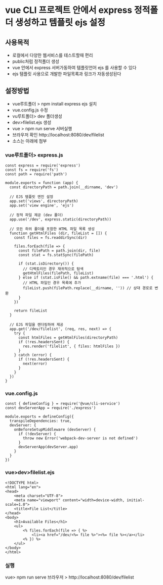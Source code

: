 # vue CLI 프로젝트 안에서 express 정적폴더 생성하고 템플릿 ejs 설정

## 사용목적
- 로컬에서 다양한 웹서비스를 테스트할때 편리
- public처럼 정적폴더 생성
- vue 안에서 express 서버가동하여 템플릿언어 ejs 를 사용할 수 있다
- ejs 템플릿 사용으로 개발한 파일목록과 링크가 자동생성된다


## 설정방법
- vue루트폴더 > npm install express ejs  설치
- vue.config.js 수정
- vu루트폴더> dev 폴더생성
- dev>filelist.ejs 생성
- vue > npm run serve 서버실행
- 브라우저 확인 http://localhost:8080/dev/filelist
- 소스는 아래에 첨부

  
### vue루트폴더> express.js
```
const express = require('express')
const fs = require('fs')
const path = require('path')

module.exports = function (app) {
  const directoryPath = path.join(__dirname, 'dev')

  // EJS 템플릿 엔진 설정
  app.set('views', directoryPath)
  app.set('view engine', 'ejs')

  // 정적 파일 제공 (dev 폴더)
  app.use('/dev', express.static(directoryPath))

  // 모든 하위 폴더를 포함한 HTML 파일 목록 생성
  function getHtmlFiles (dir, fileList = []) {
    const files = fs.readdirSync(dir)

    files.forEach(file => {
      const filePath = path.join(dir, file)
      const stat = fs.statSync(filePath)

      if (stat.isDirectory()) {
        // 디렉토리인 경우 재귀적으로 탐색
        getHtmlFiles(filePath, fileList)
      } else if (stat.isFile() && path.extname(file) === '.html') {
        // HTML 파일인 경우 목록에 추가
        fileList.push(filePath.replace(__dirname, '')) // 상대 경로로 변환
      }
    })

    return fileList
  }

  // EJS 파일을 렌더링하여 제공
  app.get('/dev/filelist', (req, res, next) => {
    try {
      const htmlFiles = getHtmlFiles(directoryPath)
      if (!res.headersSent) {
        res.render('filelist', { files: htmlFiles })
      }
    } catch (error) {
      if (!res.headersSent) {
        next(error)
      }
    }
  })
}
```

### vue.config.js 

```
const { defineConfig } = require('@vue/cli-service')
const devServerApp = require('./express')

module.exports = defineConfig({
  transpileDependencies: true,
  devServer: {
    onBeforeSetupMiddleware (devServer) {
      if (!devServer) {
        throw new Error('webpack-dev-server is not defined')
      }
      devServerApp(devServer.app)
    }
  }
})

```
### vue>dev>filelist.ejs
```
<!DOCTYPE html>
<html lang="en">
<head>
    <meta charset="UTF-8">
    <meta name="viewport" content="width=device-width, initial-scale=1.0">
    <title>File List</title>
</head>
<body>
    <h1>Available Files</h1>
    <ul>
        <% files.forEach(file => { %>
            <li><a href="/dev/<%= file %>"><%= file %></a></li>
        <% }) %>
    </ul>
</body>
</html>

```
### 실행
vue> npm run serve 
브라우저 > http://localhost:8080/dev/filelist
